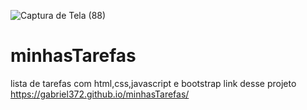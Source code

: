 ![Captura de Tela (88)](https://github.com/Gabriel372/minhasTarefas/assets/124525153/c8fbb888-ce08-45dd-a7ab-c363ab6cb715)
# minhasTarefas
lista de tarefas com html,css,javascript e bootstrap
link desse projeto  https://gabriel372.github.io/minhasTarefas/

